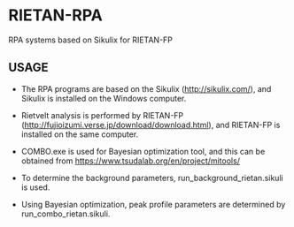 # RIETAN-RPA
RPA systems based on Sikulix for RIETAN-FP

## USAGE

- The RPA programs are based on the Sikulix (http://sikulix.com/), and Sikulix is installed on the Windows computer.

- Rietvelt analysis is performed by RIETAN-FP (http://fujioizumi.verse.jp/download/download.html), and RIETAN-FP is installed on the same computer. 

- COMBO.exe is used for Bayesian optimization tool, and this can be obtained from https://www.tsudalab.org/en/project/mitools/

- To determine the background parameters, run_background_rietan.sikuli is used. 

- Using Bayesian optimization, peak profile parameters are determined by run_combo_rietan.sikuli.
